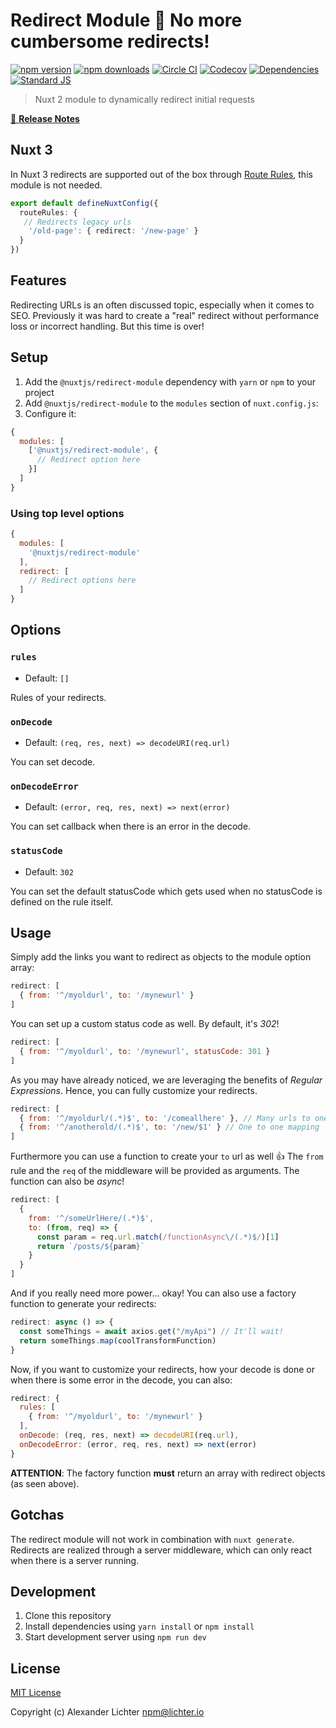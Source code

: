 # Redirect Module 🔀 No more **cumbersome** redirects!

[![npm version][npm-version-src]][npm-version-href]
[![npm downloads][npm-downloads-src]][npm-downloads-href]
[![Circle CI][circle-ci-src]][circle-ci-href]
[![Codecov][codecov-src]][codecov-href]
[![Dependencies][david-dm-src]][david-dm-href]
[![Standard JS][standard-js-src]][standard-js-href]

> Nuxt 2 module to dynamically redirect initial requests
 
[📖 **Release Notes**](./CHANGELOG.md)


## Nuxt 3

In Nuxt 3 redirects are supported out of the box through [Route Rules](https://nuxt.com/docs/guide/concepts/rendering#hybrid-rendering), this module is not needed.

```ts
export default defineNuxtConfig({
  routeRules: {
   // Redirects legacy urls
    '/old-page': { redirect: '/new-page' }
  }
})
```

## Features

Redirecting URLs is an often discussed topic, especially when it comes to
SEO. Previously it was hard to create a "real" redirect without performance
loss or incorrect handling. But this time is over!

## Setup

1. Add the `@nuxtjs/redirect-module` dependency with `yarn` or `npm` to your project
2. Add `@nuxtjs/redirect-module` to the `modules` section of `nuxt.config.js`:
3. Configure it:

```js
{
  modules: [
    ['@nuxtjs/redirect-module', {
      // Redirect option here
    }]
  ]
}
```

### Using top level options

```js
{
  modules: [
    '@nuxtjs/redirect-module'
  ],
  redirect: [
    // Redirect options here
  ]
}
```

## Options

### `rules`

- Default: `[]`

Rules of your redirects.

### `onDecode`

- Default: `(req, res, next) => decodeURI(req.url)`

You can set decode.

### `onDecodeError`

- Default: `(error, req, res, next) => next(error)`

You can set callback when there is an error in the decode.

### `statusCode`

- Default: `302`

You can set the default statusCode which gets used when no statusCode is defined on the rule itself.

## Usage

Simply add the links you want to redirect as objects to the module option array:

```js
redirect: [
  { from: '^/myoldurl', to: '/mynewurl' }
]
```

You can set up a custom status code as well. By default, it's *302*!

```js
redirect: [
  { from: '^/myoldurl', to: '/mynewurl', statusCode: 301 }
]
```

As you may have already noticed, we are leveraging the benefits of
*Regular Expressions*. Hence, you can fully customize your redirects.

```js
redirect: [
  { from: '^/myoldurl/(.*)$', to: '/comeallhere' }, // Many urls to one
  { from: '^/anotherold/(.*)$', to: '/new/$1' } // One to one mapping
]
```

Furthermore you can use a function to create your `to` url as well :+1:
The `from` rule and the `req` of the middleware will be provided as arguments.
The function can also be *async*!

```js
redirect: [
  {
    from: '^/someUrlHere/(.*)$',
    to: (from, req) => {
      const param = req.url.match(/functionAsync\/(.*)$/)[1]
      return `/posts/${param}`
    }
  }
]
```

And if you really need more power... okay! You can also use a factory function
to generate your redirects:

```js
redirect: async () => {
  const someThings = await axios.get("/myApi") // It'll wait!
  return someThings.map(coolTransformFunction)
}
```

Now, if you want to customize your redirects, how your decode is done
or when there is some error in the decode, you can also:

```js
redirect: {
  rules: [
    { from: '^/myoldurl', to: '/mynewurl' }
  ],
  onDecode: (req, res, next) => decodeURI(req.url),
  onDecodeError: (error, req, res, next) => next(error)
}
```

**ATTENTION**: The factory function **must** return an array with redirect
objects (as seen above).

## Gotchas

The redirect module will not work in combination with `nuxt generate`.
Redirects are realized through a server middleware, which can only react when there is a server running.

## Development

1. Clone this repository
2. Install dependencies using `yarn install` or `npm install`
3. Start development server using `npm run dev`

## License

[MIT License](./LICENSE)

Copyright (c) Alexander Lichter <npm@lichter.io>

<!-- Badges -->
[npm-version-src]: https://img.shields.io/npm/dt/@nuxtjs/redirect-module.svg?style=flat-square
[npm-version-href]: https://npmjs.com/package/@nuxtjs/redirect-module
[npm-downloads-src]: https://img.shields.io/npm/v/@nuxtjs/redirect-module/latest.svg?style=flat-square
[npm-downloads-href]: https://npmjs.com/package/@nuxtjs/redirect-module
[circle-ci-src]: https://img.shields.io/circleci/project/github/nuxt-community/redirect-module.svg?style=flat-square
[circle-ci-href]: https://circleci.com/gh/nuxt-community/redirect-module
[codecov-src]: https://img.shields.io/codecov/c/github/nuxt-community/redirect-module.svg?style=flat-square
[codecov-href]: https://codecov.io/gh/nuxt-community/redirect-module
[david-dm-src]: https://david-dm.org/nuxt-community/redirect-module/status.svg?style=flat-square
[david-dm-href]: https://david-dm.org/nuxt-community/redirect-module
[standard-js-src]: https://img.shields.io/badge/code_style-standard-brightgreen.svg?style=flat-square
[standard-js-href]: https://standardjs.com
